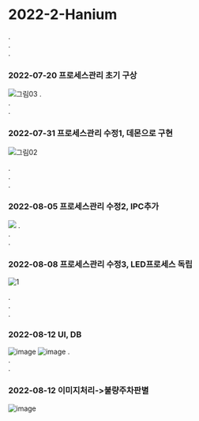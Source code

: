 # 2022-2-Hanium   
.   
.   
.   
### 2022-07-20 프로세스관리 초기 구상   
![그림03](https://user-images.githubusercontent.com/78671444/183350894-36df9baa-9ada-4f66-afc0-61eb564f6069.jpg)
.   
.   
.   
### 2022-07-31 프로세스관리 수정1, 데몬으로 구현
![그림02](https://user-images.githubusercontent.com/78671444/183350889-01b21171-2da5-493b-8840-8da8df7aa979.jpg)

.   
.   
.   
### 2022-08-05 프로세스관리 수정2, IPC추가   
![](https://user-images.githubusercontent.com/78671444/183336288-3374a6fd-8dba-4d11-b695-1f01a54446eb.jpg)
.   
.   
.   
### 2022-08-08 프로세스관리 수정3, LED프로세스 독립   
![1](https://user-images.githubusercontent.com/78671444/184053103-f6d6338d-66c0-481f-a0fd-b0db78ce3fc0.jpg)

.   
.   
.   
### 2022-08-12 UI, DB
![image](https://user-images.githubusercontent.com/78671444/184389384-7cc662fb-d819-4456-b855-84c0660f43be.png)
![image](https://user-images.githubusercontent.com/78671444/184396994-63dd3789-bbba-434d-b4c0-abfba1365527.png)
.   
.   
.   
### 2022-08-12 이미지처리->불량주차판별
![image](https://user-images.githubusercontent.com/78671444/184403346-b059c6e9-8761-49c6-b6d2-7a9b29ec806a.png)

   
